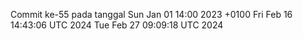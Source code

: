 Commit ke-55 pada tanggal Sun Jan 01 14:00 2023 +0100
Fri Feb 16 14:43:06 UTC 2024
Tue Feb 27 09:09:18 UTC 2024
